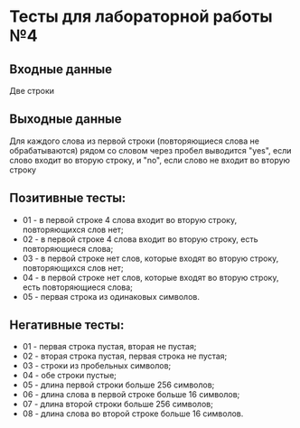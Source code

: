 # Тесты для лабораторной работы №4

## Входные данные
Две строки

## Выходные данные
Для каждого слова из первой строки (повторяющиеся слова не обрабатываются) рядом со словом через пробел выводится "yes", если слово входит во вторую строку, и "no", если слово не входит во вторую строку

## Позитивные тесты:
- 01 - в первой строке 4 слова входит во вторую строку, повторяющихся слов нет;
- 02 - в первой строке 4 слова входит во вторую строку, есть повторяющиеся слова;
- 03 - в первой строке нет слов, которые входят во вторую строку, повторяющихся слов нет;
- 04 - в первой строке нет слов, которые входят во вторую строку, есть повторяющиеся слова;
- 05 - первая строка из одинаковых символов.

## Негативные тесты:
- 01 - первая строка пустая, вторая не пустая;
- 02 - вторая строка пустая, первая строка не пустая;
- 03 - строки из пробельных символов;
- 04 - обе строки пустые;
- 05 - длина первой строки больше 256 символов;
- 06 - длина слова в первой строке больше 16 символов;
- 07 - длина второй строки больше 256 символов;
- 08 - длина слова во второй строке больше 16 символов.
